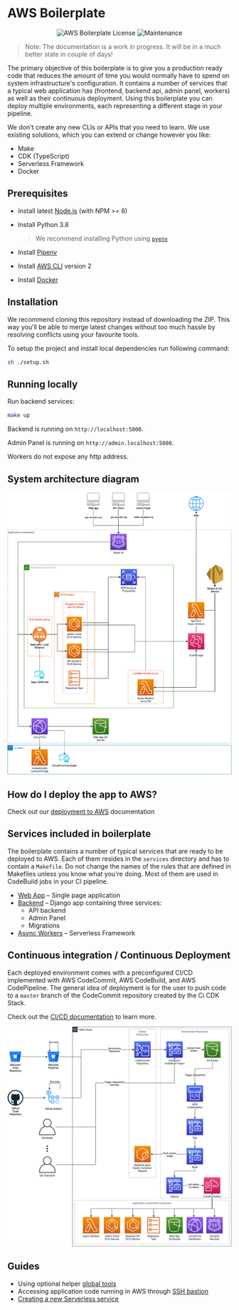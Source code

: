 # AWS Boilerplate

<p align="center"><img src="https://img.shields.io/badge/License-MIT-blue.svg" alt="AWS Boilerplate License" /> <img src="https://img.shields.io/badge/Maintained%3F-yes-green.svg" alt="Maintenance" /> </p>

> Note: The documentation is a work in progress. It will be in a much better state in couple of days!

The primary objective of this boilerplate is to give you a production ready code that reduces the amount of time you 
would normally have to spend on system infrastructure's configuration. It contains a number of services that a typical
web application has (frontend, backend api, admin panel, workers) as well as their continuous deployment. Using this 
boilerplate you can deploy multiple environments, each representing a different stage in your pipeline.

We don't create any new CLIs or APIs that you need to learn. We use existing solutions, 
which you can extend or change however you like:
* Make
* CDK (TypeScript)
* Serverless Framework
* Docker

## Prerequisites

- Install latest [Node.js](https://nodejs.org/en/download/package-manager/#macos) (with NPM >= 6)
- Install Python 3.8
  
  > We recommend installing Python using [`pyenv`](https://github.com/pyenv/pyenv)
                          
- Install [Pipenv](https://github.com/pypa/pipenv#installation)
- Install [AWS CLI](https://docs.aws.amazon.com/cli/latest/userguide/cli-chap-install.html) version 2
- Install [Docker](https://docs.docker.com/get-docker)

## Installation
We recommend cloning this repository instead of downloading the ZIP. This way you'll be able to
merge latest changes without too much hassle by resolving conflicts using your favourite tools. 

To setup the project and install local dependencies run following command:

```sh
sh ./setup.sh
```

## Running locally

Run backend services:
```sh
make up
```

Backend is running on `http://localhost:5000`.

Admin Panel is running on `http://admin.localhost:5000`.

Workers do not expose any http address.

## System architecture diagram

<p align="center"> <img src="/docs/images/system-diagram-v1.png" alt="System Diagram" /> </p>

## How do I deploy the app to AWS?

Check out our [deployment to AWS](/docs/guides/aws-deployment.md) documentation

## Services included in boilerplate

The boilerplate contains a number of typical services that are ready to be deployed to AWS.
Each of them resides in the `services` directory and has to contain a `Makefile`. Do not change the names of the rules
that are defined in Makefiles unless you know what you're doing. Most of them are used in CodeBuild jobs in your CI 
pipeline.

- [Web App](/services/webapp) – Single page application
- [Backend](/services/backend) – Django app containing three services:
    * API backend
    * Admin Panel
    * Migrations
- [Async Workers](/services/workers) – Serverless Framework


## Continuous integration / Continuous Deployment

Each deployed environment comes with a preconfigured CI/CD implemented with AWS CodeCommit, AWS CodeBuild, 
and AWS CodePipeline. The general idea of deployment is for the user to push code to a `master` branch of the CodeCommit 
repository created by the Ci CDK Stack.
 
Check out the [CI/CD documentation](/docs/cicd) to learn more.

<p align="center"> <img src="/docs/images/cicd-diagram-v3.png" alt="CI/CD Diagram" /> </p>


## Guides
- Using optional helper [global tools](/docs/global-tools.md)
- Accessing application code running in AWS through [SSH bastion](/docs/ssh-bastion.md)
- [Creating a new Serverless service](/docs/misc/create-new-serverless-service.md)
